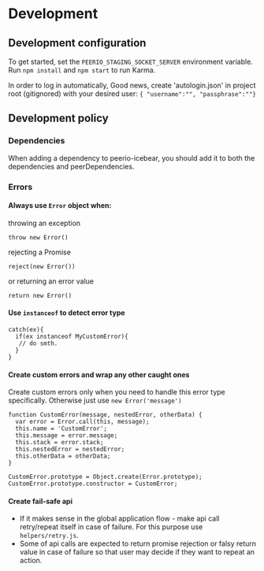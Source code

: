 # Development

## Development configuration

To get started, set the `PEERIO_STAGING_SOCKET_SERVER` environment variable. Run `npm install` and `npm start` to run Karma. 

In order to log in automatically, Good news, create 'autologin.json' in project root (gitignored) with your desired user: `{ "username":"", "passphrase":""}`

## Development policy

### Dependencies

When adding a dependency to peerio-icebear, you should add it to both the dependencies and peerDependencies. 


### Errors

#### Always use `Error` object when:   
throwing an exception

```
throw new Error()
```
rejecting a Promise
```
reject(new Error())
```
or returning an error value
```
return new Error()
```

#### Use `instanceof` to detect error type
```
catch(ex){
  if(ex instanceof MyCustomError){
   // do smth.
  }
}
```

#### Create custom errors and wrap any other caught ones
Create custom errors only when you need to handle this error type specifically.
Otherwise just use `new Error('message')` 
```
function CustomError(message, nestedError, otherData) {
  var error = Error.call(this, message);
  this.name = 'CustomError';
  this.message = error.message;
  this.stack = error.stack;
  this.nestedError = nestedError;
  this.otherData = otherData;
}

CustomError.prototype = Object.create(Error.prototype);
CustomError.prototype.constructor = CustomError;

```


#### Create fail-safe api

- If it makes sense in the global application flow - make api call retry/repeat itself in case of failure.
For this purpose use `helpers/retry.js`.
- Some of api calls are expected to return promise rejection or falsy return value in case of failure so that user may
decide if they want to repeat an action.
